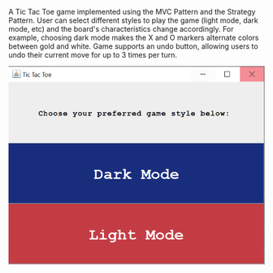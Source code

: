 A Tic Tac Toe game implemented using the MVC Pattern and the Strategy Pattern. User can select different styles to play the game (light mode, dark mode, etc) and the board's characteristics change accordingly. For example, choosing dark mode makes the X and O markers alternate colors between gold and white. Game supports an undo button, allowing users to undo their current move for up to 3 times per turn.


![Inital Menu](Initial_Menu.PNG)
